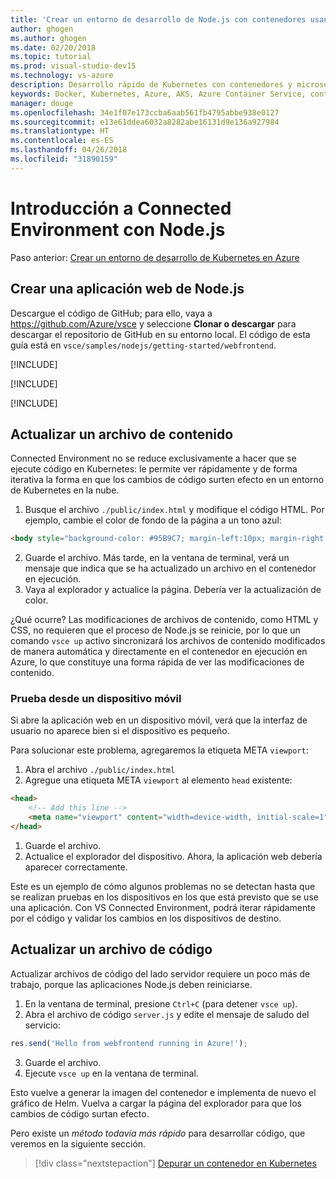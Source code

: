 ```yaml
---
title: 'Crear un entorno de desarrollo de Node.js con contenedores usando Kubernetes en la nube - Paso 3: Crear una aplicación web ASP.NET | Microsoft Docs'
author: ghogen
ms.author: ghogen
ms.date: 02/20/2018
ms.topic: tutorial
ms.prod: visual-studio-dev15
ms.technology: vs-azure
description: Desarrollo rápido de Kubernetes con contenedores y microservicios en Azure
keywords: Docker, Kubernetes, Azure, AKS, Azure Container Service, contenedores
manager: douge
ms.openlocfilehash: 34e1f07e173ccba6aab561fb4795abbe938e0127
ms.sourcegitcommit: e13e61ddea6032a8282abe16131d9e136a927984
ms.translationtype: HT
ms.contentlocale: es-ES
ms.lasthandoff: 04/26/2018
ms.locfileid: "31890159"
---
```

# <a name="get-started-on-connected-environment-with-nodejs"></a>Introducción a Connected Environment con Node.js

Paso anterior: [Crear un entorno de desarrollo de Kubernetes en Azure](get-started-nodejs-02.md)

## <a name="create-a-nodejs-web-app"></a>Crear una aplicación web de Node.js
Descargue el código de GitHub; para ello, vaya a https://github.com/Azure/vsce y seleccione **Clonar o descargar** para descargar el repositorio de GitHub en su entorno local. El código de esta guía está en `vsce/samples/nodejs/getting-started/webfrontend`.

[!INCLUDE[](includes/vsce-init.md)]

[!INCLUDE[](includes/ensure-env-created.md)]

[!INCLUDE[](includes/build-and-run-in-k8s-cli.md)]

## <a name="update-a-content-file"></a>Actualizar un archivo de contenido
Connected Environment no se reduce exclusivamente a hacer que se ejecute código en Kubernetes: le permite ver rápidamente y de forma iterativa la forma en que los cambios de código surten efecto en un entorno de Kubernetes en la nube.

1. Busque el archivo `./public/index.html` y modifique el código HTML. Por ejemplo, cambie el color de fondo de la página a un tono azul:

```html
<body style="background-color: #95B9C7; margin-left:10px; margin-right:10px;">
```

2. Guarde el archivo. Más tarde, en la ventana de terminal, verá un mensaje que indica que se ha actualizado un archivo en el contenedor en ejecución.
1. Vaya al explorador y actualice la página. Debería ver la actualización de color.

¿Qué ocurre? Las modificaciones de archivos de contenido, como HTML y CSS, no requieren que el proceso de Node.js se reinicie, por lo que un comando `vsce up` activo sincronizará los archivos de contenido modificados de manera automática y directamente en el contenedor en ejecución en Azure, lo que constituye una forma rápida de ver las modificaciones de contenido.

### <a name="test-from-a-mobile-device"></a>Prueba desde un dispositivo móvil
Si abre la aplicación web en un dispositivo móvil, verá que la interfaz de usuario no aparece bien si el dispositivo es pequeño.

Para solucionar este problema, agregaremos la etiqueta META `viewport`:
1. Abra el archivo `./public/index.html`
1. Agregue una etiqueta META `viewport` al elemento `head` existente:

```html
<head>
    <!-- Add this line -->
    <meta name="viewport" content="width=device-width, initial-scale=1">
</head>
```

1. Guarde el archivo.
1. Actualice el explorador del dispositivo. Ahora, la aplicación web debería aparecer correctamente. 

Este es un ejemplo de cómo algunos problemas no se detectan hasta que se realizan pruebas en los dispositivos en los que está previsto que se use una aplicación. Con VS Connected Environment, podrá iterar rápidamente por el código y validar los cambios en los dispositivos de destino.

## <a name="update-a-code-file"></a>Actualizar un archivo de código
Actualizar archivos de código del lado servidor requiere un poco más de trabajo, porque las aplicaciones Node.js deben reiniciarse.

1. En la ventana de terminal, presione `Ctrl+C` (para detener `vsce up`).
1. Abra el archivo de código `server.js` y edite el mensaje de saludo del servicio: 

```javascript
res.send('Hello from webfrontend running in Azure!');
```

3. Guarde el archivo.
1. Ejecute `vsce up` en la ventana de terminal. 

Esto vuelve a generar la imagen del contenedor e implementa de nuevo el gráfico de Helm. Vuelva a cargar la página del explorador para que los cambios de código surtan efecto.


Pero existe un *método todavía más rápido* para desarrollar código, que veremos en la siguiente sección. 
> [!div class="nextstepaction"]
> [Depurar un contenedor en Kubernetes](get-started-nodejs-04.md)
